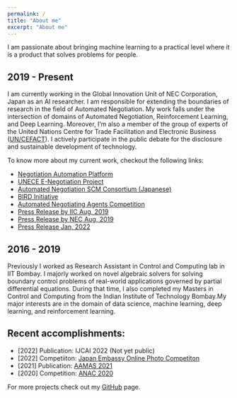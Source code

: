 ```yaml
---
permalink: /
title: "About me"
excerpt: "About me"
---
```


I am passionate about bringing machine learning to a practical level where it is a product that solves problems for people.

2019 - Present
------------
I am currently working in the Global Innovation Unit of NEC Corporation, Japan as an AI researcher.
 I am responsible for extending the boundaries of research in the field of Automated Negotiation.
  My work falls under the intersection of domains of Automated Negotiation, Reinforcement Learning, and Deep Learning.
 Moreover, I’m also a member of the group of experts of the United Nations Centre for
  Trade Facilitation and Electronic Business ([UN/CEFACT](https://unece.org/trade/uncefact)). I actively participate in the public debate
   for the disclosure and sustainable development of technology.

To know more about my current work, checkout the following links:
* [Negotiation Automation Platform](https://hub.iiconsortium.org/negotiation-automation-platform)
* [UNECE E-Negotiation Project](https://uncefact.unece.org/display/uncefactpublicreview/Public+Review%3A+E-NEGOTIATION+BRS)
* [Automated Negotiation SCM Consortium (Japanese)](https://automated-negotiation.org)
* [BIRD Initiative](https://bird-initiative.com/english/)
* [Automated Negotiating Agents Competition](https://web.tuat.ac.jp/~katfuji/ANAC2021/)
* [Press Release by IIC Aug, 2019](https://www.iiconsortium.org/press-room/08-05-19.htm)
* [Press Release by NEC Aug, 2019](https://www.nec.com/en/press/201908/global_20190821_02.html)
* [Press Release Jan, 2022](https://www.globenewswire.com/news-release/2022/01/17/2367820/0/en/Industry-IoT-Consortium-Welcomes-BIRD-INITIATIVE-to-Negotiation-Automation-Platform-Testbed.html)


2016 - 2019
-----------
Previously I worked as Research Assistant in Control and Computing lab in IIT Bombay.
I majorly worked on novel algebraic solvers for solving boundary control problems of real-world applications governed by
partial differential equations. During that time, I also completed my Masters in Control and Computing from the Indian Institute
of Technology Bombay.My major interests are in the domain of data science, machine learning, deep learning, and reinforcement learning.


Recent accomplishments:
-----------------------

* [2022] Publication: IJCAI 2022 (Not yet public)
* [2022] Competiiton: [Japan Embassy Online Photo Competiton](https://www.in.emb-japan.go.jp/itpr_ja/Online.Photo.Exhibition2021_2022.html)
* [2021] Publication: [AAMAS 2021](https://dl.acm.org/doi/10.5555/3463952.3464087)
* [2020] Competition: [ANAC 2020](https://ayansengupta17.github.io/projects/projects-0x/)

For more projects check out my [GitHub](https://github.com/ayansengupta17/) page.


